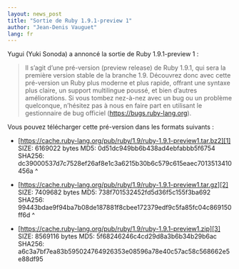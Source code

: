 ```yaml
---
layout: news_post
title: "Sortie de Ruby 1.9.1-preview 1"
author: "Jean-Denis Vauguet"
lang: fr
---
```


Yugui (Yuki Sonoda) a annoncé la sortie de Ruby 1.9.1-preview 1 :

> Il s’agit d’une pré-version (preview release) de Ruby 1.9.1, qui sera
> la première version stable de la branche 1.9. Découvrez donc avec
> cette pré-version un Ruby plus moderne et plus rapide, offrant une
> syntaxe plus claire, un support multilingue poussé, et bien d’autres
> améliorations. Si vous tombez nez-à-nez avec un bug ou un problème
> quelconque, n’hésitez pas à nous en faire part en utilisant le
> gestionnaire de bug officiel (https://bugs.ruby-lang.org).

Vous pouvez télécharger cette pré-version dans les formats suivants :

* [https://cache.ruby-lang.org/pub/ruby/1.9/ruby-1.9.1-preview1.tar.bz2][1]
  SIZE: 6169022 bytes
  MD5: 0d51dc949bb6b438ad4ebfabbb5f6754
  SHA256: dc39000537d7c7528ef26af8e1c3a6215b30b6c579c615eaec7013513410456a
^

* [https://cache.ruby-lang.org/pub/ruby/1.9/ruby-1.9.1-preview1.tar.gz][2]
  SIZE: 7409682 bytes
  MD5: 738f701532452fd5d36f5c155f3ba692
  SHA256: 99443bdae9f94ba7b08de187881f8cbee172379edf9c5fa85fc04c869150ff6d
^

* [https://cache.ruby-lang.org/pub/ruby/1.9/ruby-1.9.1-preview1.zip][3]
  SIZE: 8569116 bytes
  MD5: 5f68246246c4cd29d8a3b6b34b29b6ac
  SHA256: a6c3a7bf7ea83b595024764926353e08596a78e40c57ac58c568662e5e88df95



[1]: https://cache.ruby-lang.org/pub/ruby/1.9/ruby-1.9.1-preview1.tar.bz2
[2]: https://cache.ruby-lang.org/pub/ruby/1.9/ruby-1.9.1-preview1.tar.gz
[3]: https://cache.ruby-lang.org/pub/ruby/1.9/ruby-1.9.1-preview1.zip
